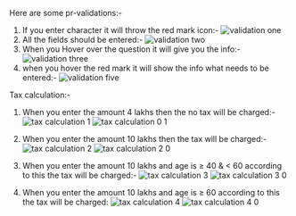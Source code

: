 Here are some pr-validations:-
1) If you enter character it will throw the red mark icon:-
![validation one](https://github.com/ManishRathod1/tax-calculator/assets/70378381/50c20f82-d985-477d-9b04-f7602ee36a3d)
2) All the fields should be entered:-
![validation two](https://github.com/ManishRathod1/tax-calculator/assets/70378381/c7862f63-49bb-40e1-aae5-36caf471ac48)
3) When you Hover over the question it will give you the info:-
![validation three](https://github.com/ManishRathod1/tax-calculator/assets/70378381/5247ed1a-a4fb-44a0-93fe-c3b778860353)
4) when you hover the red mark it will show the info what needs to be entered:-
![validation five](https://github.com/ManishRathod1/tax-calculator/assets/70378381/583387f8-d527-4d27-8ae5-8c7d991749fe)


Tax calculation:-

1) When you enter the amount 4 lakhs then the no tax will be charged:-
   ![tax calculation 1](https://github.com/ManishRathod1/tax-calculator/assets/70378381/8b7597ee-c5e2-4b1c-ad61-426a52622ff5)
   ![tax calculation 0 1](https://github.com/ManishRathod1/tax-calculator/assets/70378381/4e853d00-bbc7-438d-aa22-62332683675c)

2) When you enter the amount 10 lakhs then the tax will be charged:-
   ![tax calculation 2](https://github.com/ManishRathod1/tax-calculator/assets/70378381/95471f44-77b6-40f9-a295-6e7e4be64911)
   ![tax calculation 2 0](https://github.com/ManishRathod1/tax-calculator/assets/70378381/311bdea8-0219-4369-89e1-e690cf2fa8e6)

3) When you enter the amount 10 lakhs and age is ≥ 40 & < 60 according to this the tax will be charged:-
   ![tax calculation 3](https://github.com/ManishRathod1/tax-calculator/assets/70378381/e6b2856f-c83e-49fd-8b9a-964c2cae6e1f)
   ![tax calculation 3 0](https://github.com/ManishRathod1/tax-calculator/assets/70378381/d3e3a5f5-3b77-40bb-86b0-cdcf8b3298f8)

4) When you enter the amount 10 lakhs and age is ≥ 60 according to this the tax will be charged:
   ![tax calculation 4](https://github.com/ManishRathod1/tax-calculator/assets/70378381/cae3a658-9f5e-45a9-8b42-3d07cf4fd6ca)
   ![tax calculation 4 0](https://github.com/ManishRathod1/tax-calculator/assets/70378381/a858facf-1778-4020-82ad-ec437f63e4c0)








    

